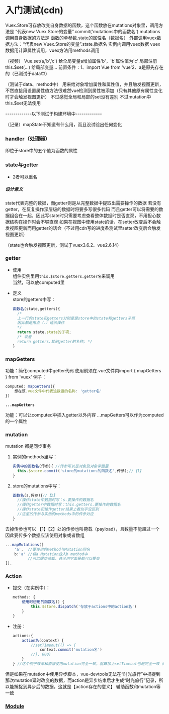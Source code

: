 # 入门测试(cdn)
Vuex.Store可存放改变自身数据的函数，这个函数放在mutations对象里，调用方法是  “代表new Vuex.Store的变量”.commit('mutations中的函数名')
mutations调用自身数据的方法是 函数的单参数.state的属性名（数据名）
外部调用vuex数据方法：“代表new Vuex.Store的变量”.state.数据名
实例内调用vuex数据
vuex数据用计算属性调用，vuex方法用methods调用

（视频）
Vue.set(a,'b','c')
给全局变量a增加属性'b'，'b'属性值为'c'
局部注册
this.$set(...)
给局部变量...
前置条件：1、import Vue from 'vue'2、a是原先存在的（已测试于data中）

（测试于data、method中）
用来给对象增加属性和属性值，并且触发视图更新，不然直接用设置属性值方法很难然vue检测到属性被添加（只有其他原有属性变化时才会触发视图更新）
不过感觉全局和局部的set没有差别
不过mutation中this.$set无法使用





-------------以下测试于构建环境中-------------



（记录）mapState不知道有什么用，而且没试验出任何变化



### handler（处理器）

即位于store中的五个值为函数的属性



### state与getter

- 2者可以重名

##### 设计意义

state代表完整的数据，而getter则是从完整数据中提取出需要操作的数据
若没有getter，在反复操作深层级的数据时将要多写很多代码
而且getter可以将需要的数据组合在一起，因此写state时只需要考虑查看整体数据时是否直观，不用担心数据结构在操作时会不够直观
如果在视图中使用state的话，在setter改变后不会触发视图更新而用getter的话会（不过用cdn写的进度条测试里setter改变后会触发视图更新）

（state也会触发视图更新，测试于vuex3.6.2、vue2.6.14）



### getter

- 使用  
  组件实例里用`this.$store.getters.getter名`来调用  
  当然，可以放computed里

- 定义  
  store的getters中写：  
  
   ```js
   函数名(state,getters){
     /*
     上一行的state和getters分别是是store中的state和getters子项
     因此都是用点（.）语法操作
     */
     return state.state的子项;
     /* 或者
     return getters.其他getter的名称; */
   }
   ```

   
  

### mapGetters

功能：简化computed中getter代码
使用前须在.vue文件内import { mapGetters } from 'vuex'
例子：

```js
computed: mapGetters({
    想在该.vue文件中代表这数据的名称: 'getter名'
})
```

**`...mapGetters`**

功能：可以让computed中插入getter以外内容
...mapGetters可以作为computed的一个属性



### mutation

mutation 都是同步事务

1. 实例的methods里写：  

   ```js
   实例中的函数名(传参){ //传参可以是对象及对象字面量
     this.$store.commit('store的mutations的函数名',传参);//【1】
   }
   ```

2. store的mutations中写：  

   ```js
   函数名(s,传参){//【2】
     //操作state中数据时写：s.要操作的数据名
     //操作getter中数据时写：this.getters.要操作的数据名
     //操作state和操作getter结果上看似乎没区别
     //这里的传参与实例的methods中的传参对应
   }
   ```

   

去掉传参也可以
【1】【2】处的传参也叫荷载（payload），且数量不能超过一个
因此要传多个数据应该使用对象或者数组









```js
...mapMutations([
    'a',  //要使用的method与Mutation同名
    b:'a' //将a Mutation放入b method中
          //可以提交荷载，甚至用字面量都可以提交
]),
```



### Action

- 提交（在实例中）：  

  ```js
  methods: {
      使用时想用的函数名() {
          this.$store.dispatch('存放于actions中的action名')
      }
  }
  ```

- 注册：  

  ```js
  actions:{
      action名(context) {
          //setTimeout(() => {
              context.commit('mutation名')
          //}, 600)
      }
  } //这个例子效果和直接使用mutation完全一致，就算加上setTimeout也是完全一致（mutation也能用setTimeout）
  ```

但是如果在mutation中使用异步脚本，vue-devtools无法在“时光旅行”中捕捉到那次mutation延时改变的数据，而action是异步结束后才生成“时光旅行”记录，所以能捕捉到异步后的数据。这就是【action存在的意义】
辅助函数和mutation等一致



### [Module](https://v3.vuex.vuejs.org/zh/guide/modules.html#%E6%A8%A1%E5%9D%97%E7%9A%84%E5%B1%80%E9%83%A8%E7%8A%B6%E6%80%81)





